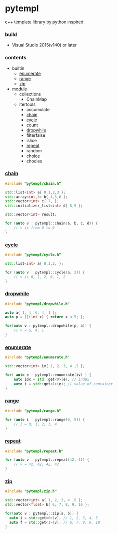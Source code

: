 # pytempl
c++ template library by python inspired

### build
* Visual Studio 2015(v140) or later

### contents
* builtin
  * [enumerate](#enumerate)
  * [range](#range)
  * [zip](#zip)
* module
  * collections
    * ChainMap
  * itertools
    * accumulate
    * [chain](#chain)
	* [cycle](#cycle)
    * count
	* [dropwhile](#dropwhile)
	* filterfalse
    * islice
    * [repeat](#repeat)
    * random
    * choice
    * chocies



### [chain](https://docs.python.org/3/library/itertools.html#itertools.chain)
```cpp
#include "pytempl/chain.h"

std::list<int> a{ 0,1,2,3 };
std::array<int,3> b{ 4,5,6 };
std::vector<int> c{ 7, };
std::initializer_list<int> d{ 8,9 };

std::vector<int> result;

for (auto v : pytempl::chain(a, b, c, d)) {
    // v is from 0 to 9
}
```

### [cycle](https://docs.python.org/3/library/itertools.html#itertools.cycle)
```cpp
#include "pytempl/cycle.h"

std::list<int> a{ 0,1,2, };

for (auto v : pytempl::cycle(a, 2)) {
    // v is 0, 1, 2, 0, 1, 2
}
```

### [dropwhile](https://docs.python.org/3.8/library/itertools.html#itertools.dropwhile)
```cpp
#include "pytempl/dropwhile.h"

auto a{ 1, 4, 6, 4, 1 };
auto p = [](int x) { return x < 5; }; 

for(auto v : pytempl::dropwhile(p, a)) {
    // v = 6, 4, 1
}
```

### [enumerate](https://docs.python.org/3/library/functions.html#enumerate)
```cpp
#include "pytempl/enumerate.h"

std::vector<int> iv{ 1, 2, 3, 4 ,5 };

for( auto e : pytempl::enumerate(iv) ) {
	auto idx = std::get<0>(e); // index
	auto i = std::get<1>(e); // value of container
}
```

### [range](https://docs.python.org/3/library/functions.html#func-range)
```cpp
#include "pytempl/range.h"

for (auto i : pytempl::range(0, 5)) {
    // i = 0, 1, 2, 3, 4
}
```

### [repeat](https://docs.python.org/3.8/library/itertools.html#itertools.repeat)
```cpp
#include "pytempl/repeat.h"

for (auto v : pytempl::repeat(42, 4)) {
    // v = 42, 42, 42, 42
}
```

### [zip](https://docs.python.org/3/library/functions.html#zip)
```cpp
#include "pytempl/zip.h"

std::vector<int> a{ 1, 2, 3, 4 ,5 };
std::vector<float> b{ 6, 7, 8, 9, 10 };

for(auto v : pytempl::zip(a, b)) {
  auto i = std::get<0>(v); // 1, 2, 3, 4, 5
  auto f = std::get<1>(v); // 6, 7, 8, 9, 10
}
```

